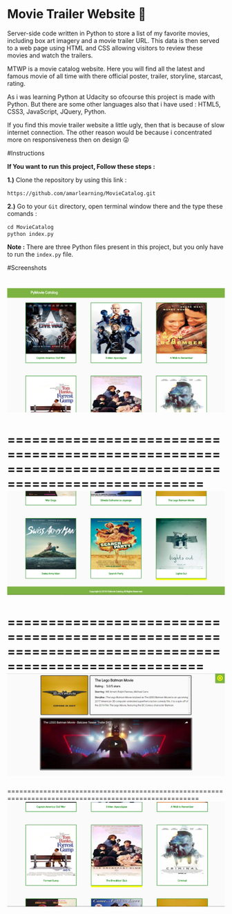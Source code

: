 # Movie Trailer Website :movie_camera:


Server-side code written in Python to store a list of my favorite movies, including box art imagery and a movie trailer URL. This data is then served to a web page using HTML and CSS allowing visitors to review these movies and watch the trailers.

MTWP is a movie catalog website. Here you will find all the latest and famous movie of all time with there official poster, trailer, storyline, starcast, rating.

As i was learning Python at Udacity so ofcourse this project is made with Python. But there are some other languages also that i have used : HTML5, CSS3, JavaScript, JQuery, Python.

If you find this movie trailer website a little ugly, then that is because of slow internet connection. The other reason would be because i concentrated more on responsiveness then on design :stuck_out_tongue_winking_eye:

#Instructions

<b>If You want to run this project, Follow these steps :</b>

<b>1.)</b> Clone the repository by using this link :

```
https://github.com/amarlearning/MovieCatalog.git
```

<b>2.)</b> Go to your ```Git``` directory, open terminal window there and the type these comands :

```
cd MovieCatalog
python index.py
```

<b>Note :</b> There are three Python files present in this project, but you only have to run the ```index.py``` file.

#Screenshots

![PyMovieCatalog](https://raw.githubusercontent.com/amarlearning/MovieCatalog/master/screenshots/1.jpg)
======================================================================================================
======================================================================================================
![PyMovieCatalog](https://raw.githubusercontent.com/amarlearning/MovieCatalog/master/screenshots/3.jpg)
======================================================================================================
======================================================================================================
![PyMovieCatalog](https://raw.githubusercontent.com/amarlearning/MovieCatalog/master/screenshots/4.jpg)
======================================================================================================
======================================================================================================
![PyMovieCatalog](https://raw.githubusercontent.com/amarlearning/MovieCatalog/master/screenshots/2.jpg)
